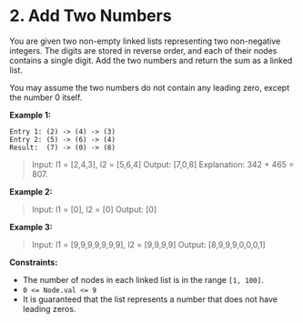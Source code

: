 # 2. Add Two Numbers

You are given two non-empty linked lists representing two non-negative integers. The digits are stored in reverse
order, and each of their nodes contains a single digit. Add the two numbers and return the sum as a linked list.

You may assume the two numbers do not contain any leading zero, except the number 0 itself.

**Example 1:**

```
Entry 1: (2) -> (4) -> (3)
Entry 2: (5) -> (6) -> (4)
Result:  (7) -> (0) -> (8)
```

> Input: l1 = [2,4,3], l2 = [5,6,4]
> Output: [7,0,8]
> Explanation: 342 + 465 = 807.

**Example 2:**

> Input: l1 = [0], l2 = [0]
> Output: [0]

**Example 3:**

> Input: l1 = [9,9,9,9,9,9,9], l2 = [9,9,9,9]
> Output: [8,9,9,9,0,0,0,1]

**Constraints:**

- The number of nodes in each linked list is in the range `[1, 100]`.
- `0 <= Node.val <= 9`
- It is guaranteed that the list represents a number that does not have leading zeros.
